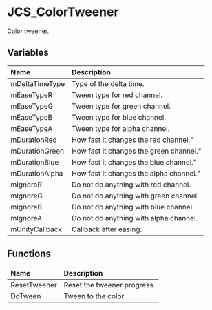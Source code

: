 # JCS_ColorTweener

Color tweener.

## Variables

| Name           | Description                             |
|:---------------|:----------------------------------------|
| mDeltaTimeType | Type of the delta time.                 |
| mEaseTypeR     | Tween type for red channel.             |
| mEaseTypeG     | Tween type for green channel.           |
| mEaseTypeB     | Tween type for blue channel.            |
| mEaseTypeA     | Tween type for alpha channel.           |
| mDurationRed   | How fast it changes the red channel."   |
| mDurationGreen | How fast it changes the green channel." |
| mDurationBlue  | How fast it changes the blue channel."  |
| mDurationAlpha | How fast it changes the alpha channel." |
| mIgnoreR       | Do not do anything with red channel.    |
| mIgnoreG       | Do not do anything with green channel.  |
| mIgnoreB       | Do not do anything with blue channel.   |
| mIgnoreA       | Do not do anything with alpha channel.  |
| mUnityCallback | Callback after easing.                  |

## Functions

| Name         | Description                 |
|:-------------|:----------------------------|
| ResetTweener | Reset the tweener progress. |
| DoTween      | Tween to the color.         |
